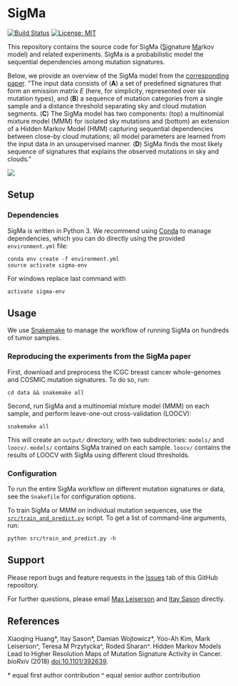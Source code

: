 # SigMa

[![Build Status](https://travis-ci.com/lrgr/sigma.svg?branch=master)](https://travis-ci.org/lrgr/sigma)
[![License: MIT](https://img.shields.io/badge/License-MIT-yellow.svg)](https://opensource.org/licenses/MIT)

This repository contains the source code for SigMa (<u>Sig</u>nature <u>Ma</u>rkov model) and related experiments. SigMa is a probabilistic model the sequential dependencies among mutation signatures.

Below, we provide an overview of the SigMa model from the [corresponding paper](https://github.com/lrgr/sigma#references). "The input data consists of (**A**) a set of predefined signatures that form
an emission matrix _E_ (here, for simplicity, represented over six mutation types), and (**B**) a sequence of mutation
categories from a single sample and a distance threshold separating sky and cloud mutation segments. (**C**) The SigMa
model has two components: (top) a multinomial mixture model (MMM) for isolated sky mutations and (bottom) an
extension of a Hidden Markov Model (HMM) capturing sequential dependencies between close-by cloud mutations;
all model parameters are learned from the input data in an unsupervised manner. (**D**) SigMa finds the most likely
sequence of signatures that explains the observed mutations in sky and clouds."

<img src='https://github.com/lrgr/sigma/raw/master/src/assets/SigMa-overview.jpg'>

## Setup

### Dependencies
SigMa is written in Python 3. We recommend using [Conda](https://conda.io/docs/) to manage dependencies, which you can do directly using the provided `environment.yml` file:

    conda env create -f environment.yml
    source activate sigma-env

For windows replace last command with

    activate sigma-env

## Usage

We use [Snakemake](https://snakemake.readthedocs.io/en/stable/index.html) to manage the workflow of running SigMa on hundreds of tumor samples.

### Reproducing the experiments from the SigMa paper

First, download and preprocess the ICGC breast cancer whole-genomes and COSMIC mutation signatures. To do so, run:

    cd data && snakemake all

Second, run SigMa and a multinomial mixture model (MMM) on each sample, and perform leave-one-out cross-validation (LOOCV):

    snakemake all

This will create an `output/` directory, with two subdirectories: `models/` and `loocv/`. `models/` contains SigMa trained on each sample. `loocv/` contains the results of LOOCV with SigMa using different cloud thresholds.


### Configuration

To run the entire SigMa workflow on different mutation signatures or data, see the `Snakefile` for configuration options.

To train SigMa or MMM on individual mutation sequences, use the [`src/train_and_predict.py`](https://github.com/lrgr/sigma/blob/master/src/train_and_predict.py) script. To get a list of command-line arguments, run:

    python src/train_and_predict.py -h

## Support

Please report bugs and feature requests in the [Issues](https://github.com/lrgr/sigma/issues) tab of this GitHub repository.

For further questions, please email [Max Leiserson](mailto:mdml@cs.umd.edu) and [Itay Sason](itaysason@mail.tau.ac.il
) directly.

## References

Xiaoqing Huang*, Itay Sason*, Damian Wojtowicz*, Yoo-Ah Kim, Mark Leiserson^, Teresa M Przytycka^, Roded Sharan^. Hidden Markov Models Lead to Higher Resolution Maps of Mutation Signature Activity in Cancer. _bioRxiv_ (2018) [doi:10.1101/392639](https://doi.org/10.1101/392639).

\* equal first author contribution
^ equal senior author contribution

